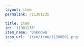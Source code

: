 ```yaml
---
layout: item
permalink: /11301235

title: Item
id: '11301235'
item_name: 'Unknown'
icon_url: 'item/icon/11300891.png'
---
```


